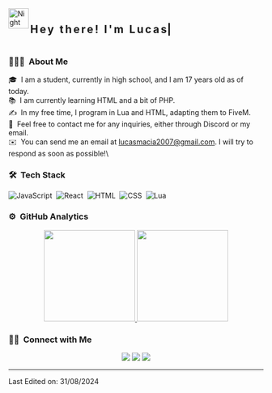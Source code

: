 <img alt="Night Coding" src="./assets/Hand%20Wave.gif" width='40' align="left"/>

<h2 style="display: inline-block; border-right: 0.15em solid; white-space: nowrap; overflow: hidden; letter-spacing: 0.15em; animation: typing 3.5s steps(30, end), blink-caret 0.75s step-end infinite;">
  Hey there! I'm Lucas
</h2>

<!-- Embeber estilos usando SVG dentro de un comentario HTML -->
<!--
<style>
@keyframes typing {
  from { width: 0 }
  to { width: 100% }
}
@keyframes blink-caret {
  from, to { border-color: transparent }
  50% { border-color: black }
}
</style>
-->

### 👨🏻‍💻 &nbsp;About Me

🎓 &nbsp;I am a student, currently in high school, and I am 17 years old as of today.\
📚 &nbsp;I am currently learning HTML and a bit of PHP.\
✍️ &nbsp;In my free time, I program in Lua and HTML, adapting them to FiveM.\
💬 &nbsp;Feel free to contact me for any inquiries, either through Discord or my email.\
✉️ &nbsp;You can send me an email at lucasmacia2007@gmail.com. I will try to respond as soon as possible!\

### 🛠 &nbsp;Tech Stack

![JavaScript](https://img.shields.io/badge/-JavaScript-05122A?style=flat&logo=javascript)&nbsp;
![React](https://img.shields.io/badge/-React-05122A?style=flat&logo=react)&nbsp;
![HTML](https://img.shields.io/badge/-HTML-05122A?style=flat&logo=HTML5)&nbsp;
![CSS](https://img.shields.io/badge/-CSS-05122A?style=flat&logo=CSS3&logoColor=1572B6)&nbsp;
![Lua](https://img.shields.io/badge/-Lua-05122A?style=flat&logo=lua)&nbsp;

### ⚙️ &nbsp;GitHub Analytics

<p align="center">
<a href="https://github.com/lucasm6195">
  <img height="180em" src="https://github-readme-stats-eight-theta.vercel.app/api?username=lucasm6195&show_icons=true&theme=algolia&include_all_commits=true&count_private=true"/>
  <img height="180em" src="https://github-readme-stats-eight-theta.vercel.app/api/top-langs/?username=lucasm6195&layout=compact&langs_count=8&theme=algolia"/>
</a>
</p>

### 🤝🏻 &nbsp;Connect with Me

<p align="center">
<a href="mailto:lucasmacia2007@gmail.com"><img src="https://img.shields.io/badge/-lucasmacia2007@gmail.com-D14836?style=flat&logo=Gmail&logoColor=white"/></a>
<a href="https://discord.gg/duD2bqaXq3"><img src="https://img.shields.io/badge/-Discord%20Server-7289DA?style=flat&logo=Discord&logoColor=white"/></a>
<a href="https://discord.com/users/lucasm.6195"><img src="https://img.shields.io/badge/-mano.6195-7289DA?style=flat&logo=Discord&logoColor=white"/></a>
</p>

-----

Last Edited on: 31/08/2024
